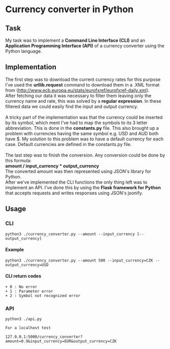 # Currency converter in Python
## Task
My task was to implement a **Command Line Interface (CLI)** and an **Application Programming Interface (API)** of a currency converter using the Python language.
## Implementation
The first step was to download the current currency rates for this purpose I've used the **urllib.request** command to download them in a .XML format from (http://www.ecb.europa.eu/stats/eurofxref/eurofxref-daily.xml).
<br>
After fetching our data it was necessary to filter them leaving only the currency name and rate, this was solved by a **regular expression**. In these filtered data we could easily find the input and output currency.  
<br>
A tricky part of the implementation was that the currency could be inserted by its symbol, which ment I've had to map the symbols to its 3 letter abbreviation. This is done in the **constants.py** file. This also brought up a problem with currencies having the same symbol e.g. USD and AUD both have $. My solution to this problem was to have a default currency for each case. Default currencies are defined in the constants.py file.  
<br>
The last step was to finish the conversion. Any conversion could be done by this formula:  
**amount / input_currency * output_currency**
<br>
The converted amount was then represented using JSON's library for Python.
<br>
After we've implemented the CLI functions the only thing left was to implement an API. I've done this by using the **Flask framework for Python** that accepts requests and writes responses using JSON's jsonify.
## Usage
### CLI

	python3 ./currency_converter.py --amount --input_currency [--output_currency]  

#### Example

	python3 ./currency_converter.py --amount 500 --input_currency=CZK --output_currency=USD

#### CLI return codes
	+ 0 : No error
	+ 1 : Parameter error
	+ 2 : Symbol not recognized error
### API
	python3 ./api.py

	For a localhost test

	127.0.0.1:5000/currency_converter?amount=0.9&input_currency=EUR&output_currency=CZK
